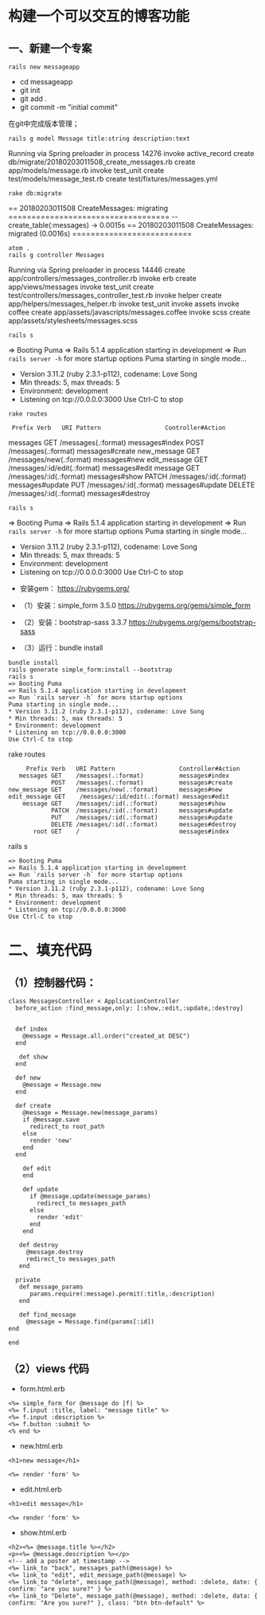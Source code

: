 
# 构建一个可以交互的博客功能

## 一、新建一个专案

```
rails new messageapp
```
- cd messageapp
- git init
- git add .
- git commit -m "initial commit"

在git中完成版本管理；

```
rails g model Message title:string description:text
```
Running via Spring preloader in process 14276
     invoke  active_record
     create    db/migrate/20180203011508_create_messages.rb
     create    app/models/message.rb
     invoke    test_unit
     create      test/models/message_test.rb
     create      test/fixtures/messages.yml

 ```
 rake db:migrate
 ```
== 20180203011508 CreateMessages: migrating ===================================
-- create_table(:messages)
  -> 0.0015s
== 20180203011508 CreateMessages: migrated (0.0016s) ==========================

```
atom .
rails g controller Messages
```

Running via Spring preloader in process 14446
     create  app/controllers/messages_controller.rb
     invoke  erb
     create    app/views/messages
     invoke  test_unit
     create    test/controllers/messages_controller_test.rb
     invoke  helper
     create    app/helpers/messages_helper.rb
     invoke    test_unit
     invoke  assets
     invoke    coffee
     create      app/assets/javascripts/messages.coffee
     invoke    scss
     create      app/assets/stylesheets/messages.scss
```
rails s
```
=> Booting Puma
=> Rails 5.1.4 application starting in development
=> Run `rails server -h` for more startup options
Puma starting in single mode...
* Version 3.11.2 (ruby 2.3.1-p112), codename: Love Song
* Min threads: 5, max threads: 5
* Environment: development
* Listening on tcp://0.0.0.0:3000
Use Ctrl-C to stop



```
rake routes
```

     Prefix Verb   URI Pattern                  Controller#Action
   messages GET    /messages(.:format)          messages#index
            POST   /messages(.:format)          messages#create
new_message GET    /messages/new(.:format)      messages#new
edit_message GET    /messages/:id/edit(.:format) messages#edit
    message GET    /messages/:id(.:format)      messages#show
            PATCH  /messages/:id(.:format)      messages#update
            PUT    /messages/:id(.:format)      messages#update
            DELETE /messages/:id(.:format)      messages#destroy
```
rails s
```
=> Booting Puma
=> Rails 5.1.4 application starting in development
=> Run `rails server -h` for more startup options
Puma starting in single mode...
* Version 3.11.2 (ruby 2.3.1-p112), codename: Love Song
* Min threads: 5, max threads: 5
* Environment: development
* Listening on tcp://0.0.0.0:3000
Use Ctrl-C to stop


- 安装gem：
https://rubygems.org/

- （1）安装：simple_form 3.5.0
https://rubygems.org/gems/simple_form

- （2）安装：bootstrap-sass 3.3.7
https://rubygems.org/gems/bootstrap-sass

- （3）运行：bundle install

```
bundle install
rails generate simple_form:install --bootstrap
rails s
=> Booting Puma
=> Rails 5.1.4 application starting in development
=> Run `rails server -h` for more startup options
Puma starting in single mode...
* Version 3.11.2 (ruby 2.3.1-p112), codename: Love Song
* Min threads: 5, max threads: 5
* Environment: development
* Listening on tcp://0.0.0.0:3000
Use Ctrl-C to stop
```
rake routes
```
     Prefix Verb   URI Pattern                  Controller#Action
   messages GET    /messages(.:format)          messages#index
            POST   /messages(.:format)          messages#create
new_message GET    /messages/new(.:format)      messages#new
edit_message GET    /messages/:id/edit(.:format) messages#edit
    message GET    /messages/:id(.:format)      messages#show
            PATCH  /messages/:id(.:format)      messages#update
            PUT    /messages/:id(.:format)      messages#update
            DELETE /messages/:id(.:format)      messages#destroy
       root GET    /                            messages#index
```       
rails s
```
=> Booting Puma
=> Rails 5.1.4 application starting in development
=> Run `rails server -h` for more startup options
Puma starting in single mode...
* Version 3.11.2 (ruby 2.3.1-p112), codename: Love Song
* Min threads: 5, max threads: 5
* Environment: development
* Listening on tcp://0.0.0.0:3000
Use Ctrl-C to stop

```
# 二、填充代码

## （1）控制器代码：
```
class MessagesController < ApplicationController
  before_action :find_message,only: [:show,:edit,:update,:destroy]


  def index
    @message = Message.all.order("created_at DESC")
  end

   def show
  end

  def new
    @message = Message.new
  end

  def create
    @message = Message.new(message_params)
    if @message.save
      redirect_to root_path
    else
      render 'new'
    end
  end

    def edit
    end

    def update
      if @message.update(message_params)
        redirect_to messages_path
      else
        render 'edit'
      end
    end

   def destroy
     @message.destroy
     redirect_to messages_path
   end

  private
   def message_params
      params.require(:message).permit(:title,:description)
   end

   def find_message
     @message = Message.find(params[:id])
end

end
```

## （2）views 代码

- form.html.erb

```
<%= simple_form_for @message do |f| %>
<%= f.input :title, label: "message title" %>
<%= f.input :description %>
<%= f.button :submit %>
<% end %>
```

- new.html.erb

```
<h1>new message</h1>

<%= render 'form' %>
```

- edit.html.erb

```
<h1>edit message</h1>

<%= render 'form' %>
```

- show.html.erb

```
<h2><%= @message.title %></h2>
<p><%= @message.description %></p>
<!-- add a poster at timestamp -->
<%= link_to "back", messages_path(@message) %>
<%= link_to "edit", edit_message_path(@message) %>
<%= link_to "delete", message_path(@message), method: :delete, date: { confirm: "are you sure?" } %>
<%= link_to "Delete", message_path(@message), method: :delete, data: { confirm: "Are you sure?" }, class: "btn btn-default" %>
```
